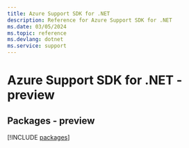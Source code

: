 ```yaml
---
title: Azure Support SDK for .NET
description: Reference for Azure Support SDK for .NET
ms.date: 03/05/2024
ms.topic: reference
ms.devlang: dotnet
ms.service: support
---
```

# Azure Support SDK for .NET - preview
## Packages - preview
[!INCLUDE [packages](support-index.md)]